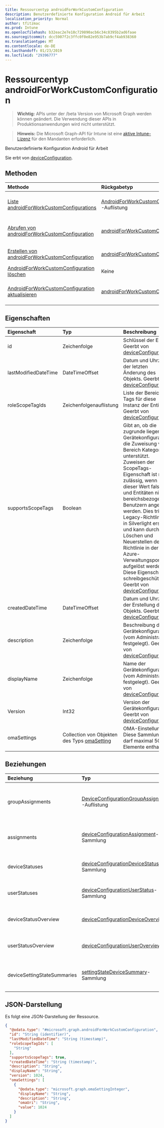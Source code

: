 ```yaml
---
title: Ressourcentyp androidForWorkCustomConfiguration
description: Benutzerdefinierte Konfiguration Android für Arbeit
localization_priority: Normal
author: tfitzmac
ms.prod: Intune
ms.openlocfilehash: b32eac2e7e18c729890acb6c34c8395b2ad6faae
ms.sourcegitcommit: dcc5907f2c3ffc0f0e82e953b7ab9cf4ab938360
ms.translationtype: MT
ms.contentlocale: de-DE
ms.lasthandoff: 01/23/2019
ms.locfileid: "29396777"
---
```

# <a name="androidforworkcustomconfiguration-resource-type"></a>Ressourcentyp androidForWorkCustomConfiguration

> **Wichtig:** APIs unter der /beta Version von Microsoft Graph werden können geändert. Die Verwendung dieser APIs in Produktionsanwendungen wird nicht unterstützt.

> **Hinweis:** Die Microsoft Graph-API für Intune ist eine [aktive Intune-Lizenz](https://go.microsoft.com/fwlink/?linkid=839381) für den Mandanten erforderlich.

Benutzerdefinierte Konfiguration Android für Arbeit


Sie erbt von [deviceConfiguration](../resources/intune-deviceconfig-deviceconfiguration.md).

## <a name="methods"></a>Methoden
|Methode|Rückgabetyp|Beschreibung|
|:---|:---|:---|
|[Liste androidForWorkCustomConfigurations](../api/intune-deviceconfig-androidforworkcustomconfiguration-list.md)|[AndroidForWorkCustomConfiguration](../resources/intune-deviceconfig-androidforworkcustomconfiguration.md) -Auflistung|Listeneigenschaften und Beziehungen der [AndroidForWorkCustomConfiguration](../resources/intune-deviceconfig-androidforworkcustomconfiguration.md) -Objekte.|
|[Abrufen von androidForWorkCustomConfiguration](../api/intune-deviceconfig-androidforworkcustomconfiguration-get.md)|[androidForWorkCustomConfiguration](../resources/intune-deviceconfig-androidforworkcustomconfiguration.md)|Lesen Sie Eigenschaften und Beziehungen des [AndroidForWorkCustomConfiguration](../resources/intune-deviceconfig-androidforworkcustomconfiguration.md) -Objekts.|
|[Erstellen von androidForWorkCustomConfiguration](../api/intune-deviceconfig-androidforworkcustomconfiguration-create.md)|[androidForWorkCustomConfiguration](../resources/intune-deviceconfig-androidforworkcustomconfiguration.md)|Erstellen eines neuen [AndroidForWorkCustomConfiguration](../resources/intune-deviceconfig-androidforworkcustomconfiguration.md) -Objekts.|
|[AndroidForWorkCustomConfiguration löschen](../api/intune-deviceconfig-androidforworkcustomconfiguration-delete.md)|Keine|Löscht eine [AndroidForWorkCustomConfiguration](../resources/intune-deviceconfig-androidforworkcustomconfiguration.md).|
|[AndroidForWorkCustomConfiguration aktualisieren](../api/intune-deviceconfig-androidforworkcustomconfiguration-update.md)|[androidForWorkCustomConfiguration](../resources/intune-deviceconfig-androidforworkcustomconfiguration.md)|Aktualisieren Sie die Eigenschaften eines [AndroidForWorkCustomConfiguration](../resources/intune-deviceconfig-androidforworkcustomconfiguration.md) -Objekts.|

## <a name="properties"></a>Eigenschaften
|Eigenschaft|Typ|Beschreibung|
|:---|:---|:---|
|id|Zeichenfolge|Schlüssel der Entität Geerbt von [deviceConfiguration](../resources/intune-deviceconfig-deviceconfiguration.md).|
|lastModifiedDateTime|DateTimeOffset|Datum und Uhrzeit der letzten Änderung des Objekts. Geerbt von [deviceConfiguration](../resources/intune-deviceconfig-deviceconfiguration.md).|
|roleScopeTagIds|Zeichenfolgenauflistung|Liste der Bereich Tags für diese Instanz der Entität. Geerbt von [deviceConfiguration](../resources/intune-deviceconfig-deviceconfiguration.md).|
|supportsScopeTags|Boolean|Gibt an, ob die zugrunde liegende Gerätekonfiguration die Zuweisung von Bereich Kategorien unterstützt. Zuweisen der ScopeTags-Eigenschaft ist nicht zulässig, wenn dieser Wert false ist und Entitäten nicht bereichsbezogenen Benutzern angezeigt werden. Dies tritt für Legacy-Richtlinien in Silverlight erstellt und kann durch Löschen und Neuerstellen der Richtlinie in der Azure-Verwaltungsportal aufgelöst werden. Diese Eigenschaft ist schreibgeschützt. Geerbt von [deviceConfiguration](../resources/intune-deviceconfig-deviceconfiguration.md).|
|createdDateTime|DateTimeOffset|Datum und Uhrzeit der Erstellung des Objekts. Geerbt von [deviceConfiguration](../resources/intune-deviceconfig-deviceconfiguration.md).|
|description|Zeichenfolge|Beschreibung der Gerätekonfiguration (vom Administrator festgelegt). Geerbt von [deviceConfiguration](../resources/intune-deviceconfig-deviceconfiguration.md).|
|displayName|Zeichenfolge|Name der Gerätekonfiguration (vom Administrator festgelegt). Geerbt von [deviceConfiguration](../resources/intune-deviceconfig-deviceconfiguration.md).|
|Version|Int32|Version der Gerätekonfiguration. Geerbt von [deviceConfiguration](../resources/intune-deviceconfig-deviceconfiguration.md).|
|omaSettings|Collection von Objekten des Typs [omaSetting](../resources/intune-deviceconfig-omasetting.md)|OMA-Einstellungen. Diese Sammlung darf maximal 500 Elemente enthalten.|

## <a name="relationships"></a>Beziehungen
|Beziehung|Typ|Beschreibung|
|:---|:---|:---|
|groupAssignments|[DeviceConfigurationGroupAssignment](../resources/intune-deviceconfig-deviceconfigurationgroupassignment.md) -Auflistung|Die Liste derGruppenzuweisungen für das Gerätekonfigurationsprofil. Geerbt von [deviceConfiguration](../resources/intune-deviceconfig-deviceconfiguration.md).|
|assignments|[deviceConfigurationAssignment](../resources/intune-deviceconfig-deviceconfigurationassignment.md)-Sammlung|Liste der Zuweisungen für das Gerätekonfigurationsprofil. Geerbt von [deviceConfiguration](../resources/intune-deviceconfig-deviceconfiguration.md).|
|deviceStatuses|[deviceConfigurationDeviceStatus](../resources/intune-deviceconfig-deviceconfigurationdevicestatus.md)-Sammlung|Installationsstatus der Gerätekonfiguration nach Gerät. Geerbt von [deviceConfiguration](../resources/intune-deviceconfig-deviceconfiguration.md).|
|userStatuses|[deviceConfigurationUserStatus](../resources/intune-deviceconfig-deviceconfigurationuserstatus.md)-Sammlung|Gerät Konfiguration Installationsstatus durch Benutzer. Geerbt von [deviceConfiguration](../resources/intune-deviceconfig-deviceconfiguration.md).|
|deviceStatusOverview|[deviceConfigurationDeviceOverview](../resources/intune-deviceconfig-deviceconfigurationdeviceoverview.md)|Übersicht über den Status der Gerätekonfiguration nach Gerät. Geerbt von [deviceConfiguration](../resources/intune-deviceconfig-deviceconfiguration.md).|
|userStatusOverview|[deviceConfigurationUserOverview](../resources/intune-deviceconfig-deviceconfigurationuseroverview.md)|Übersicht über den Status der Gerätekonfiguration nach Benutzer. Geerbt von [deviceConfiguration](../resources/intune-deviceconfig-deviceconfiguration.md).|
|deviceSettingStateSummaries| [settingStateDeviceSummary](../resources/intune-deviceconfig-settingstatedevicesummary.md)-Sammlung|Übersicht über den Einstellungsstatus für die Gerätekonfiguration nach Gerät. Geerbt von [deviceConfiguration](../resources/intune-deviceconfig-deviceconfiguration.md)|

## <a name="json-representation"></a>JSON-Darstellung
Es folgt eine JSON-Darstellung der Ressource.
<!-- {
  "blockType": "resource",
  "keyProperty": "id",
  "@odata.type": "microsoft.graph.androidForWorkCustomConfiguration"
}
-->
``` json
{
  "@odata.type": "#microsoft.graph.androidForWorkCustomConfiguration",
  "id": "String (identifier)",
  "lastModifiedDateTime": "String (timestamp)",
  "roleScopeTagIds": [
    "String"
  ],
  "supportsScopeTags": true,
  "createdDateTime": "String (timestamp)",
  "description": "String",
  "displayName": "String",
  "version": 1024,
  "omaSettings": [
    {
      "@odata.type": "microsoft.graph.omaSettingInteger",
      "displayName": "String",
      "description": "String",
      "omaUri": "String",
      "value": 1024
    }
  ]
}
```




